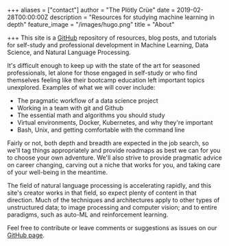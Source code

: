 +++
aliases = ["contact"]
author = "The Plötly Crüe"
date = 2019-02-28T00:00:00Z
description = "Resources for studying machine learning in depth"
feature_image = "/images/hugo.png"
title = "About"

+++
This site is a [GitHub](https://github.com/lorarjohns/plotly-crue/) repository of resources, blog posts, and tutorials for self-study and professional development in Machine Learning, Data Science, and Natural Language Processing.

It's difficult enough to keep up with the state of the art for seasoned professionals, let alone for those engaged in self-study or who find themselves feeling like their bootcamp education left important topics unexplored. Examples of what we will cover include:

* The pragmatic workflow of a data science project
* Working in a team with git and Github
* The essential math and algorithms you should study
* Virtual environments, Docker, Kubernetes, and why they're important
* Bash, Unix, and getting comfortable with the command line

Fairly or not, both depth and breadth are expected in the job search, so we'll tag things appropriately and provide roadmaps as best we can for you to choose your own adventure. We'll also strive to provide pragmatic advice on career changing, carving out a niche that works for you, and taking care of your well-being in the meantime.

The field of natural language processing is accelerating rapidly, and this site's creator works in that field, so expect plenty of content in that direction. Much of the techniques and architectures apply to other types of unstructured data; to image processing and computer vision; and to entire paradigms, such as auto-ML and reinforcement learning.

Feel free to contribute or leave comments or suggestions as issues on our [GitHub page](https://github.com/lorarjohns/plotly-crue/issues).